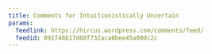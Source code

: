 ```yaml
---
title: Comments for Intuitionistically Uncertain
params:
  feedlink: https://hircus.wordpress.com/comments/feed/
  feedid: 091f48b17d68f732aca6bee45a00dc2c
---
```

